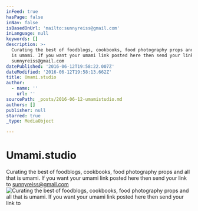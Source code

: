 ```yaml
---
inFeed: true
hasPage: false
inNav: false
isBasedOnUrl: 'mailto:sunnyreiss@gmail.com'
inLanguage: null
keywords: []
description: >-
  Curating the best of foodblogs, cookbooks, food photography props and all that
  is umami. If you want your umami link posted here then send your link to
  sunnyreiss@gmail.com
datePublished: '2016-06-12T19:58:22.007Z'
dateModified: '2016-06-12T19:58:13.662Z'
title: Umami.studio
author:
  - name: ''
    url: ''
sourcePath: _posts/2016-06-12-umamistudio.md
authors: []
publisher: null
starred: true
_type: MediaObject

---
```

# Umami.studio

Curating the best of foodblogs, cookbooks, food photography props and all that is umami. If you want your umami link posted here then send your link to sunnyreiss@gmail.com
![Curating the best of foodblogs, cookbooks, food photography props and all that is umami. If you want your umami link posted here then send your link to](https://the-grid-user-content.s3-us-west-2.amazonaws.com/412b284f-a6a2-4ca3-b79b-45e9555f1044.jpg)